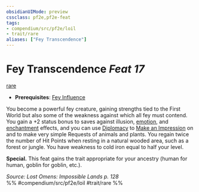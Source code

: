 ```yaml
---
obsidianUIMode: preview
cssclass: pf2e,pf2e-feat
tags:
- compendium/src/pf2e/loil
- trait/rare
aliases: ["Fey Transcendence"]
---
```

# Fey Transcendence  *Feat 17*  
[rare](../../Rules/traits/rare.md)  

- **Prerequisites**: [Fey Influence](fey-influence-loil.md)

You become a powerful fey creature, gaining strengths tied to the First World but also some of the weakness against which all fey must contend. You gain a +2 status bonus to saves against illusion, [emotion](../../Rules/traits/emotion.md), and [enchantment](../../Rules/traits/enchantment.md) effects, and you can use [Diplomacy](../skills.md#Diplomacy) to [Make an Impression](../../Rules/actions/make-an-impression.md) on and to make very simple Requests of animals and plants. You regain twice the number of Hit Points when resting in a natural wooded area, such as a forest or jungle. You have weakness to cold iron equal to half your level.

**Special.** This feat gains the trait appropriate for your ancestry (human for human, goblin for goblin, etc.).

*Source: Lost Omens: Impossible Lands p. 128*  
%% #compendium/src/pf2e/loil #trait/rare %%